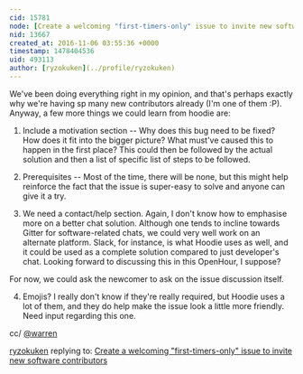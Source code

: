 ```yaml
---
cid: 15781
node: [Create a welcoming "first-timers-only" issue to invite new software contributors](../notes/warren/10-31-2016/create-a-welcoming-first-timers-only-issue-to-invite-new-software-contributors)
nid: 13667
created_at: 2016-11-06 03:55:36 +0000
timestamp: 1478404536
uid: 493113
author: [ryzokuken](../profile/ryzokuken)
---
```


We've been doing everything right in my opinion, and that's perhaps exactly why we're having sp many new contributors already (I'm one of them :P). Anyway, a few more things we could learn from hoodie are:

1) Include a motivation section -- Why does this bug need to be fixed? How does it fit into the bigger picture? What must've caused this to happen in the first place? This could then be followed by the actual solution and then a list of specific list of steps to be followed. 

2) Prerequisites -- Most of the time, there will be none, but this might help reinforce the fact that the issue is super-easy to solve and anyone can give it a try.

3) We need a contact/help section. Again, I don't know how to emphasise more on a better chat solution. Although one tends to incline towards Gitter for software-related chats, we could very well work on an alternate platform. Slack, for instance, is what Hoodie uses as well, and it could be used as a complete solution compared to just developer's chat. Looking forward to discussing this in this OpenHour, I suppose?

For now, we could ask the newcomer to ask on the issue discussion itself.

4) Emojis? I really don't know if they're really required, but Hoodie uses a lot of them, and they do help make the issue look a little more friendly. Need input regarding this one.

cc/ [@warren](/profile/warren)

[ryzokuken](../profile/ryzokuken) replying to: [Create a welcoming "first-timers-only" issue to invite new software contributors](../notes/warren/10-31-2016/create-a-welcoming-first-timers-only-issue-to-invite-new-software-contributors)

